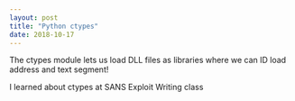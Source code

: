 ```yaml
---
layout: post
title: "Python ctypes"
date: 2018-10-17
---
```


The ctypes module lets us load DLL files as libraries where we can ID load address and text segment!
<p>
<script>
  from ctypes import *
  import sys
  import string
  kernel32 = windll.kernel32
  windll.LoadLibrary(sys.argv[1])
  loadAddr = kernel32.GetModuleHandleA(sys.argv[1])
  print hex(loadAddr)
  print hex(loadAddr + 0x1000)
</script>
<p>
I learned about ctypes at SANS Exploit Writing class
